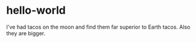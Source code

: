 # hello-world

I've had tacos on the moon and find them far superior to Earth tacos.
Also they are bigger.
